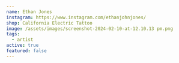 ```yaml
---
name: Ethan Jones
instagram: https://www.instagram.com/ethanjohnjones/
shop: California Electric Tattoo
image: /assets/images/screenshot-2024-02-10-at-12.10.13 pm.png
tags:
  - artist
active: true
featured: false
---
```

